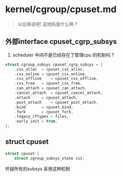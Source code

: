 # kernel/cgroup/cpuset.md
> 以后再说吧! 这他妈是什么啊 ?

## 外部interface cpuset_cgrp_subsys
1. scheduler 中间不是已经存在了管理cpu 的机制吗 ?


```c
struct cgroup_subsys cpuset_cgrp_subsys = {
	.css_alloc	= cpuset_css_alloc,
	.css_online	= cpuset_css_online,
	.css_offline	= cpuset_css_offline,
	.css_free	= cpuset_css_free,
	.can_attach	= cpuset_can_attach,
	.cancel_attach	= cpuset_cancel_attach,
	.attach		= cpuset_attach,
	.post_attach	= cpuset_post_attach,
	.bind		= cpuset_bind,
	.fork		= cpuset_fork,
	.legacy_cftypes	= files,
	.early_init	= true,
};

```

## struct cpuset 
```c
struct cpuset {
	struct cgroup_subsys_state css;
```
怀疑所有的subsys 采用这种机制

